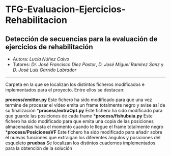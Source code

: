 # TFG-Evaluacion-Ejercicios-Rehabilitacion

## Detección de secuencias para la evaluación de ejercicios de rehabilitación

* Autora: *Lucía Núñez Calvo*
* Tutores: *Dr. José Francisco Diez Pastor*, *D. José Miguel Ramírez  Sanz* y *D. José Luís Garrido Labrador*

---
Carpeta en la que se localizan los distintos ficheros modificados e inplementados para el proyecto. Entre ellos se destacan:

**process/emitter.py** Este fichero ha sido modificado para que una vez termine de procesar el vídeo emita un frame totalmente negro y avise así de su finalización
***process/extraOpt.py** Este fichero ha sido modificado para que guarde las posiciones de cada frame
***process/fishubuia.py** Este fichero ha sido modificado para que emita una copia de las posiciones almacenadas hasta el momento cuando le llegue el frame totalmente negro
***process/PosicionesVF** Este fichero ha sido modificado para añadir sobre él nuevas funciones que extraigan los diferentes ángulos y posiciones del esqueleto
**pruebas** Se localizan los distintos cuadernos implementados para la obtención de la solución
